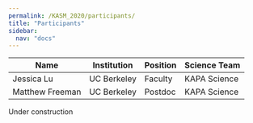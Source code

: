 ```yaml
---
permalink: /KASM_2020/participants/
title: "Participants"
sidebar:
  nav: "docs"
---
```


| Name | Institution | Position | Science Team |
|------| ----------- | --- | ---|
| Jessica Lu | UC Berkeley | Faculty | KAPA Science |
| Matthew Freeman | UC Berkeley | Postdoc | KAPA Science |

Under construction